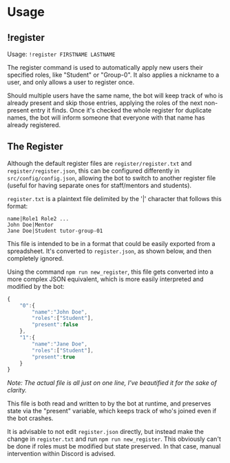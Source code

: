 # Usage

## !register

Usage: `!register FIRSTNAME LASTNAME`

The register command is used to automatically apply new users their specified
roles, like "Student" or "Group-0". It also applies a nickname to a user, and
only allows a user to register once.

Should multiple users have the same name, the bot will keep track of who is
already present and skip those entries, applying the roles of the next
non-present entry it finds. Once it's checked the whole register for duplicate
names, the bot will inform someone that everyone with that name has already
registered.

## The Register

Although the default register files are `register/register.txt` and
`register/register.json`, this can be configured differently in
`src/config/config.json`, allowing the bot to switch to another register file
(useful for having separate ones for staff/mentors and students).

`register.txt` is a plaintext file delimited by the '|' character that 
follows this format:

```
name|Role1 Role2 ...
John Doe|Mentor
Jane Doe|Student tutor-group-01
```

This file is intended to be in a format that could be easily exported from a
spreadsheet. It's converted to `register.json`, as shown below, and then
completely ignored.

Using the command `npm run new_register`, this file gets converted into a more
complex JSON equivalent, which is more easily interpreted and modified by the
bot:

```javascript
{
	"0":{
		"name":"John Doe",
		"roles":["Student"],
		"present":false
	},
	"1":{
		"name":"Jane Doe",
		"roles":["Student"],
		"present":true
	}
}
```

*Note: The actual file is all just on one line, I've beautified it for the sake
of clarity.*

This file is both read and written to by the bot at runtime, and preserves state
via the "present" variable, which keeps track of who's joined even if the bot
crashes.

It is advisable to not edit `register.json` directly, but instead make the
change in `register.txt` and run `npm run new_register`. This obviously can't be
done if roles must be modified but state preserved. In that case, manual
intervention within Discord is advised.
